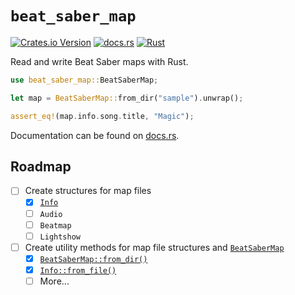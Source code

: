 # `beat_saber_map`

[![Crates.io Version](https://img.shields.io/crates/v/beat_saber_map)](https://crates.io/crates/beat_saber_map)
[![docs.rs](https://img.shields.io/docsrs/beat_saber_map)](https://docs.rs/beat_saber_map)
[![Rust](https://github.com/valentinegb/beat-saber-map-rs/actions/workflows/rust.yml/badge.svg)](https://github.com/valentinegb/beat-saber-map-rs/actions/workflows/rust.yml)

Read and write Beat Saber maps with Rust.

```rs
use beat_saber_map::BeatSaberMap;

let map = BeatSaberMap::from_dir("sample").unwrap();

assert_eq!(map.info.song.title, "Magic");
```

Documentation can be found on [docs.rs](https://docs.rs/beat_saber_map).

## Roadmap

- [ ] Create structures for map files
  - [x] [`Info`](https://docs.rs/beat_saber_map/latest/beat_saber_map/info/struct.Info.html)
  - [ ] `Audio`
  - [ ] `Beatmap`
  - [ ] `Lightshow`
- [ ] Create utility methods for map file structures and [`BeatSaberMap`](https://docs.rs/beat_saber_map/latest/beat_saber_map/struct.BeatSaberMap.html)
  - [x] [`BeatSaberMap::from_dir()`](https://docs.rs/beat_saber_map/latest/beat_saber_map/struct.BeatSaberMap.html#method.from_dir)
  - [x] [`Info::from_file()`](https://docs.rs/beat_saber_map/latest/beat_saber_map/info/struct.Info.html#method.from_file)
  - [ ] More...
